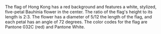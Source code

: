 The flag of Hong Kong has a red background and features a white, stylized, five-petal Bauhinia flower in the center. The ratio of the flag's height to its length is 2:3. The flower has a diameter of 5/12 the length of the flag, and each petal has an angle of 72 degrees. The color codes for the flag are Pantone 032C (red) and Pantone White.